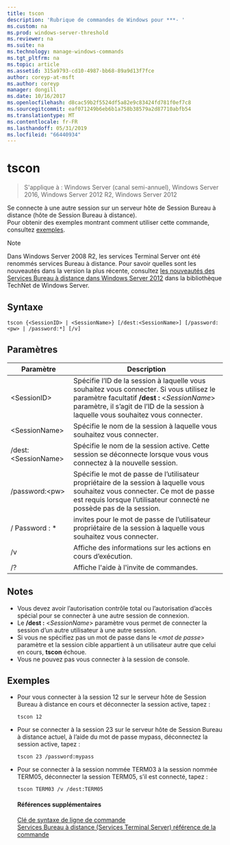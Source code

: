 ```yaml
---
title: tscon
description: 'Rubrique de commandes de Windows pour ***- '
ms.custom: na
ms.prod: windows-server-threshold
ms.reviewer: na
ms.suite: na
ms.technology: manage-windows-commands
ms.tgt_pltfrm: na
ms.topic: article
ms.assetid: 315a9793-cd10-4987-bb68-89a9d13f7fce
author: coreyp-at-msft
ms.author: coreyp
manager: dongill
ms.date: 10/16/2017
ms.openlocfilehash: d8cac59b2f5524df5a82e9c83424fd781f0ef7c8
ms.sourcegitcommit: eaf071249b6eb6b1a758b38579a2d87710abfb54
ms.translationtype: MT
ms.contentlocale: fr-FR
ms.lasthandoff: 05/31/2019
ms.locfileid: "66440934"
---
```

# <a name="tscon"></a>tscon

>S'applique à : Windows Server (canal semi-annuel), Windows Server 2016, Windows Server 2012 R2, Windows Server 2012

Se connecte à une autre session sur un serveur hôte de Session Bureau à distance (hôte de Session Bureau à distance).  
Pour obtenir des exemples montrant comment utiliser cette commande, consultez [exemples](#BKMK_examples).  

> [!NOTE]  
> Dans Windows Server 2008 R2, les services Terminal Server ont été renommés services Bureau à distance. Pour savoir quelles sont les nouveautés dans la version la plus récente, consultez [les nouveautés des Services Bureau à distance dans Windows Server 2012](https://technet.microsoft.com/library/hh831527) dans la bibliothèque TechNet de Windows Server.  

## <a name="syntax"></a>Syntaxe  
```  
tscon {<SessionID> | <SessionName>} [/dest:<SessionName>] [/password:<pw> | /password:*] [/v]  
```  
## <a name="parameters"></a>Paramètres  

|Paramètre|Description|  
|-------|--------|  
|\<SessionID>|Spécifie l’ID de la session à laquelle vous souhaitez vous connecter. Si vous utilisez le paramètre facultatif **/dest :** <*SessionName*> paramètre, il s’agit de l’ID de la session à laquelle vous souhaitez vous connecter.|  
|\<SessionName>|Spécifie le nom de la session à laquelle vous souhaitez vous connecter.|  
|/dest:\<SessionName>|Spécifie le nom de la session active. Cette session se déconnecte lorsque vous vous connectez à la nouvelle session.|  
|/password:\<pw>|Spécifie le mot de passe de l’utilisateur propriétaire de la session à laquelle vous souhaitez vous connecter. Ce mot de passe est requis lorsque l’utilisateur connecté ne possède pas de la session.|  
|/ Password : *|invites pour le mot de passe de l’utilisateur propriétaire de la session à laquelle vous souhaitez vous connecter.|  
|/v|Affiche des informations sur les actions en cours d’exécution.|  
|/?|Affiche l'aide à l'invite de commandes.|  

## <a name="remarks"></a>Notes  
-   Vous devez avoir l’autorisation contrôle total ou l’autorisation d’accès spécial pour se connecter à une autre session de connexion.  
-   Le **/dest :** <*SessionName*> paramètre vous permet de connecter la session d’un autre utilisateur à une autre session.  
-   Si vous ne spécifiez pas un mot de passe dans le <*mot de passe*> paramètre et la session cible appartient à un utilisateur autre que celui en cours, **tscon** échoue.  
-   Vous ne pouvez pas vous connecter à la session de console.  

## <a name="BKMK_examples"></a>Exemples  
- Pour vous connecter à la session 12 sur le serveur hôte de Session Bureau à distance en cours et déconnecter la session active, tapez :  
  ```  
  tscon 12  
  ```  
- Pour se connecter à la session 23 sur le serveur hôte de Session Bureau à distance actuel, à l’aide du mot de passe mypass, déconnectez la session active, tapez :  
  ```  
  tscon 23 /password:mypass  
  ```  
- Pour se connecter à la session nommée TERM03 à la session nommée TERM05, déconnecter la session TERM05, s’il est connecté, tapez :  
  ```  
  tscon TERM03 /v /dest:TERM05  
  ```  
  #### <a name="additional-references"></a>Références supplémentaires  
  [Clé de syntaxe de ligne de commande](command-line-syntax-key.md)  
  [Services Bureau à distance &#40;Services Terminal Server&#41; référence de la commande](remote-desktop-services-terminal-services-command-reference.md)  
